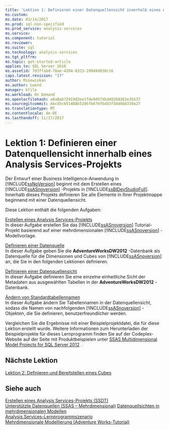 ```yaml
---
title: 'Lektion 1: Definieren einer Datenquellensicht innerhalb eines Analysis Services-Projekt | Microsoft Docs'
ms.custom: 
ms.date: 03/14/2017
ms.prod: sql-non-specified
ms.prod_service: analysis-services
ms.service: 
ms.component: tutorial
ms.reviewer: 
ms.suite: sql
ms.technology: analysis-services
ms.tgt_pltfrm: 
ms.topic: get-started-article
applies_to: SQL Server 2016
ms.assetid: 7d3ffabd-78ae-4204-8323-29949d030c16
caps.latest.revision: "17"
author: Minewiskan
ms.author: owend
manager: kfile
ms.workload: On Demand
ms.openlocfilehash: a8a8a672919d2ee1fde9497dbdd9260362e3b537
ms.sourcegitcommit: 44cd5c651488b5296fb679f6d43f50d068339a27
ms.translationtype: MT
ms.contentlocale: de-DE
ms.lasthandoff: 11/17/2017
---
```

# <a name="lesson-1-defining-a-data-source-view-within-an-analysis-services-project"></a>Lektion 1: Definieren einer Datenquellensicht innerhalb eines Analysis Services-Projekts
Der Entwurf einer Business Intelligence-Anwendung in [!INCLUDE[ssNoVersion](../includes/ssnoversion-md.md)] beginnt mit dem Erstellen eines [!INCLUDE[ssASnoversion](../includes/ssasnoversion-md.md)] -Projekts in [!INCLUDE[ssBIDevStudioFull](../includes/ssbidevstudiofull-md.md)]. Innerhalb dieses Projekts definieren Sie alle Elemente in Ihrer Projektmappe beginnend mit einer Datenquellensicht.  
  
Diese Lektion enthält die folgenden Aufgaben:  
  
[Erstellen eines Analysis Services-Projekts](../analysis-services/lesson-1-1-creating-an-analysis-services-project.md)  
In dieser Aufgabe erstellen Sie das [!INCLUDE[ssASnoversion](../includes/ssasnoversion-md.md)] Tutorial-Projekt basierend auf einer mehrdimensionalen [!INCLUDE[ssASnoversion](../includes/ssasnoversion-md.md)] -Modellvorlage.  
  
[Definieren einer Datenquelle](../analysis-services/lesson-1-2-defining-a-data-source.md)  
In dieser Aufgabe geben Sie die **AdventureWorksDW2012** -Datenbank als Datenquelle für die Dimensionen und Cubes von [!INCLUDE[ssASnoversion](../includes/ssasnoversion-md.md)] an, die Sie in den folgenden Lektionen definieren.  
  
[Definieren einer Datenquellensicht](../analysis-services/lesson-1-3-defining-a-data-source-view.md)  
In dieser Aufgabe definieren Sie eine einzelne einheitliche Sicht der Metadaten aus ausgewählten Tabellen in der **AdventureWorksDW2012** -Datenbank.  
  
[Ändern von Standardtabellennamen](../analysis-services/lesson-1-4-modifying-default-table-names.md)  
In dieser Aufgabe ändern Sie Tabellennamen in der Datenquellensicht, sodass die Namen von nachfolgenden [!INCLUDE[ssASnoversion](../includes/ssasnoversion-md.md)] -Objekten, die Sie definieren, benutzerfreundlicher werden.  
  
Vergleichen Sie die Ergebnisse mit einer Beispielprojektdatei, die für diese Lektion erstellt wurde. Weitere Informationen zum Herunterladen der Beispielprojekte für dieses Lernprogramm finden Sie auf der Codeplex-Website auf der Seite mit Produktbeispielen unter [SSAS Multidimensional Model Projects for SQL Server 2012](http://go.microsoft.com/fwlink/p/?LinkID=221866) .  
  
## <a name="next-lesson"></a>Nächste Lektion  
[Lektion 2: Definieren und Bereitstellen eines Cubes](../analysis-services/lesson-2-defining-and-deploying-a-cube.md)  
  
## <a name="see-also"></a>Siehe auch  
[Erstellen eines Analysis Services-Projekts &#40;SSDT&#41;](../analysis-services/multidimensional-models/create-an-analysis-services-project-ssdt.md)  
[Unterstützte Datenquellen &#40;SSAS – Mehrdimensional&#41;](https://msdn.microsoft.com/library/ms175608(v=sql.110).aspx)  
[Datenquellsichten in mehrdimensionalen Modellen](../analysis-services/multidimensional-models/data-source-views-in-multidimensional-models.md)  
[Analysis Services-Lernprogrammszenario](../analysis-services/analysis-services-tutorial-scenario.md)  
[Mehrdimensionale Modellierung &#40;Adventure Works-Tutorial&#41;](../analysis-services/multidimensional-modeling-adventure-works-tutorial.md)  
  
